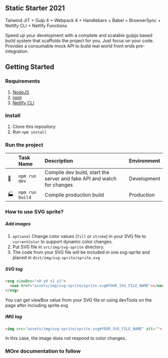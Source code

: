 ## Static Starter 2021
Tailwind JIT + Gulp 4 + Webpack 4 + Handlebars + Babel + BrowserSync + Netlify CLI + Netlify Functions

Speed up your development with a complete and scalable gulpjs based build system that scaffolds the project for you. Just focus on your code. Provides a consumable mock API to build real world front ends pre-integration.


## Getting Started

### Requirements
1. [NodeJS](https://nodejs.org/en/)
2. [npm](https://www.npmjs.com/get-npm)
3. [Netlify CLI](https://www.npmjs.com/package/jquery)


### Install

1. Clone this repository
2. Run `npm install`

### Run the project

|                | Task Name                                    | Description                                               | Environment |
| -------------- | :------------------------------------------- | :-------------------------------------------------------- | :---------- |
| :construction: | `npm run dev`                     | Compile dev build, start the server and fake API and watch for changes | Development |
| :factory:      | `npm run build` | Compile production build                                  | Production  |



### How to use SVG sprite?

##### Add images

1. `optional` Change color values (`fill` or `stroke`) in your SVG file to `currentColor` to support dynamic color changes.
2. Put SVG file in `src/img/svg-sprite` directory.
3. The code from your SVG file will be included in one svg-sprite and placed in `dist/img/svg-sprite/sprite.svg`

##### SVG tag

```html
<svg viewBox="x0 y0 x1 y1">
  <use href="assets/img/svg-sprite/sprite.svg#YOUR_SVG_FILE_NAME"></use>
</svg>
```

You can get viewBox value from your SVG file or using devTools on the page after including sprite.svg

##### IMG tag

```html
<img src="assets/img/svg-sprite/sprite.svg#YOUR_SVG_FILE_NAME" alt="">
```

In this case, the image does not respond to color changes.


### MOre documentation to follow
